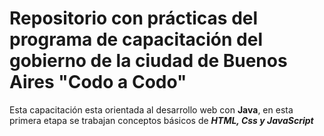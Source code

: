 <h1>Repositorio con prácticas del programa de capacitación del gobierno de la ciudad de Buenos Aires "Codo a Codo"</h1>

Esta capacitación esta orientada al desarrollo web con **Java**, en esta primera etapa se trabajan conceptos básicos de ***HTML, Css y JavaScript***

